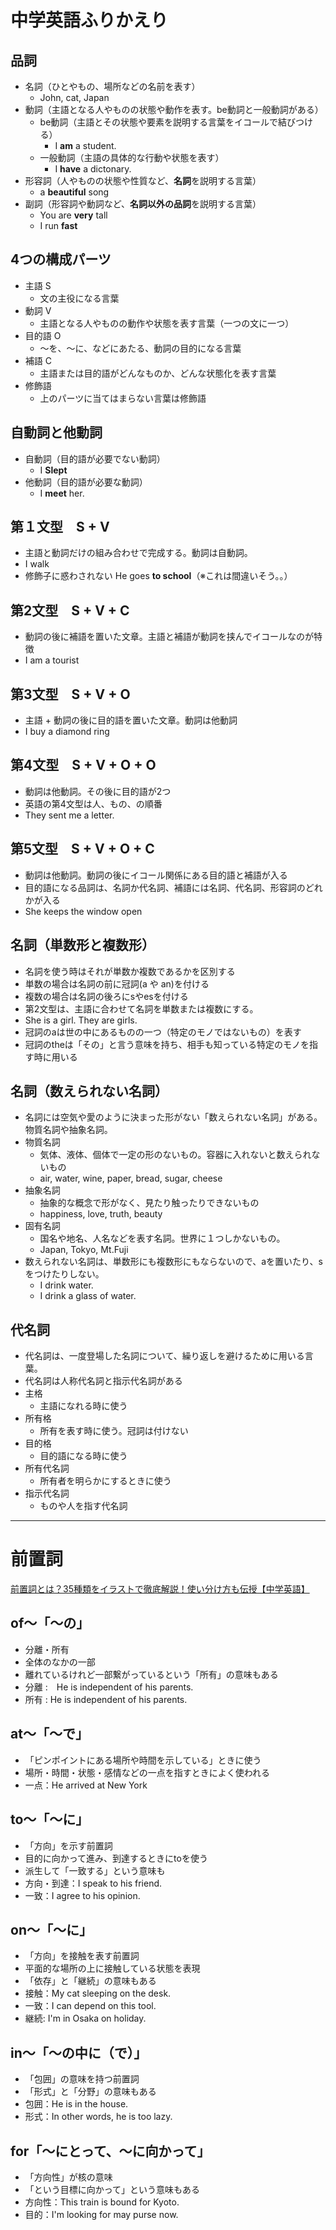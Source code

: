 # 中学英語ふりかえり
## 品詞
- 名詞（ひとやもの、場所などの名前を表す）
  - John, cat, Japan
- 動詞（主語となる人やものの状態や動作を表す。be動詞と一般動詞がある）
  - be動詞（主語とその状態や要素を説明する言葉をイコールで結びつける）
    - I **am** a student.
  - 一般動詞（主語の具体的な行動や状態を表す）
    - I **have** a dictonary.
- 形容詞（人やものの状態や性質など、**名詞**を説明する言葉）
  - a **beautiful** song
- 副詞（形容詞や動詞など、**名詞以外の品詞**を説明する言葉）
  - You are **very** tall
  - I run **fast**

## 4つの構成パーツ
- 主語 S
  - 文の主役になる言葉
- 動詞 V
  - 主語となる人やものの動作や状態を表す言葉（一つの文に一つ）
- 目的語 O
  - ～を、～に、などにあたる、動詞の目的になる言葉
- 補語 C
  - 主語または目的語がどんなものか、どんな状態化を表す言葉
- 修飾語
  - 上のパーツに当てはまらない言葉は修飾語

## 自動詞と他動詞
- 自動詞（目的語が必要でない動詞）
  -  I **Slept**
- 他動詞（目的語が必要な動詞）
  - I **meet** her.

 ## 第１文型　S + V
 - 主語と動詞だけの組み合わせで完成する。動詞は自動詞。
 - I walk
 - 修飾子に惑わされない He goes **to school**（※これは間違いそう。。）

 ## 第2文型　S + V + C
 - 動詞の後に補語を置いた文章。主語と補語が動詞を挟んでイコールなのが特徴
 - I am a tourist

 ## 第3文型　S + V + O
 - 主語 + 動詞の後に目的語を置いた文章。動詞は他動詞
 - I buy a diamond ring

 ## 第4文型　S + V + O + O
 - 動詞は他動詞。その後に目的語が2つ
 - 英語の第4文型は人、もの、の順番
 - They sent me a letter.

 ## 第5文型　S + V + O + C
 - 動詞は他動詞。動詞の後にイコール関係にある目的語と補語が入る
 - 目的語になる品詞は、名詞か代名詞、補語には名詞、代名詞、形容詞のどれかが入る
 - She keeps the window open

## 名詞（単数形と複数形）
- 名詞を使う時はそれが単数か複数であるかを区別する
- 単数の場合は名詞の前に冠詞(a や an)を付ける
- 複数の場合は名詞の後ろにsやesを付ける
- 第2文型は、主語に合わせて名詞を単数または複数にする。
- She is a girl. They are girls.
- 冠詞のaは世の中にあるものの一つ（特定のモノではないもの）を表す
- 冠詞のtheは「その」と言う意味を持ち、相手も知っている特定のモノを指す時に用いる

## 名詞（数えられない名詞）
- 名詞には空気や愛のように決まった形がない「数えられない名詞」がある。物質名詞や抽象名詞。
- 物質名詞
  - 気体、液体、個体で一定の形のないもの。容器に入れないと数えられないもの
  - air, water, wine, paper, bread, sugar, cheese
- 抽象名詞
  - 抽象的な概念で形がなく、見たり触ったりできないもの
  - happiness, love, truth, beauty
- 固有名詞
  - 国名や地名、人名などを表す名詞。世界に１つしかないもの。
  - Japan, Tokyo, Mt.Fuji
- 数えられない名詞は、単数形にも複数形にもならないので、aを置いたり、sをつけたりしない。
  - I drink water.
  - I drink a glass of water.
  
## 代名詞
- 代名詞は、一度登場した名詞について、繰り返しを避けるために用いる言葉。
- 代名詞は人称代名詞と指示代名詞がある
- 主格
  - 主語になれる時に使う
- 所有格
  - 所有を表す時に使う。冠詞は付けない
- 目的格
  - 目的語になる時に使う
- 所有代名詞
  - 所有者を明らかにするときに使う
- 指示代名詞
  - ものや人を指す代名詞

---- 
# 前置詞
[前置詞とは？35種類をイラストで徹底解説！使い分け方も伝授【中学英語】](https://terakoya.ameba.jp/a000001454/)

## of〜「〜の」
- 分離・所有
- 全体のなかの一部
- 離れているけれど一部繋がっているという「所有」の意味もある
- 分離 :　He is independent of his parents.
- 所有 : He is independent of his parents.

## at〜「〜で」
- 「ピンポイントにある場所や時間を示している」ときに使う
- 場所・時間・状態・感情などの一点を指すときによく使われる
- 一点：He arrived at New York

## to〜「〜に」
- 「方向」を示す前置詞
- 目的に向かって進み、到達するときにtoを使う
- 派生して「一致する」という意味も
- 方向・到達：I speak to his friend.
- 一致：I agree to his opinion.

## on〜「〜に」
- 「方向」を接触を表す前置詞
- 平面的な場所の上に接触している状態を表現
- 「依存」と「継続」の意味もある
- 接触：My cat sleeping on the desk.
- 一致：I can depend on this tool.
- 継続: I'm in Osaka on holiday.

## in〜「〜の中に（で）」
- 「包囲」の意味を持つ前置詞
- 「形式」と「分野」の意味もある
- 包囲：He is in the house.
- 形式：In other words, he is too lazy.

## for「〜にとって、～に向かって」
- 「方向性」が核の意味
- 「という目標に向かって」という意味もある
- 方向性：This train is bound for Kyoto.
- 目的：I'm looking for may purse now.
